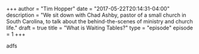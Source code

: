 +++
author = "Tim Hopper"
date = "2017-05-22T20:14:31-04:00"
description = "We sit down with Chad Ashby, pastor of a small church in South Carolina, to talk about the behind-the-scenes of ministry and church life."
draft = true
title = "What is Waiting Tables?"
type = "episode"
episode = 1
+++

adfs
